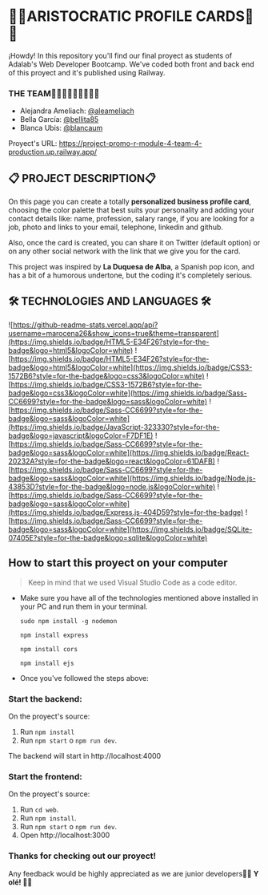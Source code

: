 # 👑🌹ARISTOCRATIC PROFILE CARDS🌹👑

¡Howdy! In this repository you'll find our final proyect as students of Adalab's Web Developer Bootcamp. We've coded both front and back end of this proyect and it's published using Railway.

### THE TEAM👩🏻‍💻👩🏻‍💻👩🏻‍💻

- Alejandra Ameliach: [@aleameliach](https://github.com/aleameliach)
- Bella García: [@bellita85](https://github.com/bellita85)
- Blanca Ubis: [@blancaum](https://github.com/blancaum)


Proyect's URL: https://project-promo-r-module-4-team-4-production.up.railway.app/


## 📋 PROJECT DESCRIPTION📋

On this page you can create a totally **personalized business profile card**, choosing the color palette that best suits your personality and adding your contact details like: name, profession, salary range, if you are looking for a job, photo and links to your email, telephone, linkedin and github.

Also, once the card is created, you can share it on Twitter (default option) or on any other social network with the link that we give you for the card.

This project was inspired by **La Duquesa de Alba**, a Spanish pop icon, and has a bit of a humorous undertone, but the coding it's completely serious. 

##  :hammer_and_wrench: TECHNOLOGIES AND LANGUAGES :hammer_and_wrench:

![https://github-readme-stats.vercel.app/api?username=marocena26&show_icons=true&theme=transparent](https://img.shields.io/badge/HTML5-E34F26?style=for-the-badge&logo=html5&logoColor=white)
![https://img.shields.io/badge/HTML5-E34F26?style=for-the-badge&logo=html5&logoColor=white](https://img.shields.io/badge/CSS3-1572B6?style=for-the-badge&logo=css3&logoColor=white)
![https://img.shields.io/badge/CSS3-1572B6?style=for-the-badge&logo=css3&logoColor=white](https://img.shields.io/badge/Sass-CC6699?style=for-the-badge&logo=sass&logoColor=white)
![https://img.shields.io/badge/Sass-CC6699?style=for-the-badge&logo=sass&logoColor=white](https://img.shields.io/badge/JavaScript-323330?style=for-the-badge&logo=javascript&logoColor=F7DF1E)
![https://img.shields.io/badge/Sass-CC6699?style=for-the-badge&logo=sass&logoColor=white](https://img.shields.io/badge/React-20232A?style=for-the-badge&logo=react&logoColor=61DAFB)
![https://img.shields.io/badge/Sass-CC6699?style=for-the-badge&logo=sass&logoColor=white](https://img.shields.io/badge/Node.js-43853D?style=for-the-badge&logo=node.js&logoColor=white)
![https://img.shields.io/badge/Sass-CC6699?style=for-the-badge&logo=sass&logoColor=white](https://img.shields.io/badge/Express.js-404D59?style=for-the-badge)
![https://img.shields.io/badge/Sass-CC6699?style=for-the-badge&logo=sass&logoColor=white](https://img.shields.io/badge/SQLite-07405E?style=for-the-badge&logo=sqlite&logoColor=white)


## How to start this proyect on your computer

> Keep in mind that we used Visual Studio Code as a code editor.

- Make sure you have all of the technologies mentioned above installed in your PC and run them in your terminal.

  `sudo npm install -g nodemon`

  `npm install express`

  `npm install cors`

  `npm install ejs`


- Once you've followed the steps above:

### Start the backend:

On the proyect's source:

1. Run `npm install`
2. Run `npm start` o `npm run dev`.

The backend will start in http://localhost:4000

### Start the frontend:

On the proyect's source:

1. Run `cd web`.
2. Run `npm install`.
3. Run `npm start` o `npm run dev`.
4. Open http://localhost:3000

### Thanks for checking out our proyect!

Any feedback would be highly appreciated as we are junior developers✍🏼 
**Y olé! 💃🏻**

